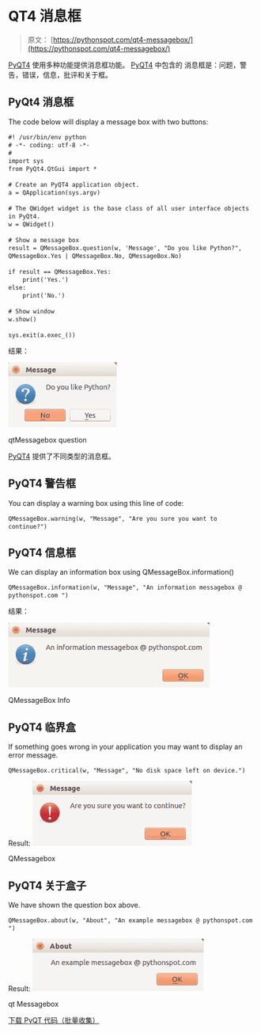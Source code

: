 # QT4 消息框

> 原文： [https://pythonspot.com/qt4-messagebox/](https://pythonspot.com/qt4-messagebox/)

[PyQT4](https://pythonspot.com/pyqt4/) 使用多种功能提供消息框功能。 [PyQT4](https://pythonspot.com/pyqt4/) 中包含的 消息框是：问题，警告，错误，信息，批评和关于框。

## PyQt4 消息框

The code below will display a message box with two buttons:

```
#! /usr/bin/env python
# -*- coding: utf-8 -*-
#
import sys
from PyQt4.QtGui import *

# Create an PyQT4 application object.
a = QApplication(sys.argv)

# The QWidget widget is the base class of all user interface objects in PyQt4.
w = QWidget()

# Show a message box
result = QMessageBox.question(w, 'Message', "Do you like Python?", QMessageBox.Yes | QMessageBox.No, QMessageBox.No)

if result == QMessageBox.Yes:
    print('Yes.')
else:
    print('No.')

# Show window
w.show()

sys.exit(a.exec_())

```

结果：

![qtMessagebox question](img/42005bdb1e24d6b5c1b14e5895521e3a.jpg)

qtMessagebox question

[PyQT4](https://pythonspot.com/pyqt4/) 提供了不同类型的消息框。

## PyQT4 警告框

You can display a warning box using this line of code:

```
QMessageBox.warning(w, "Message", "Are you sure you want to continue?")

```

## PyQT4 信息框

We can display an information box using QMessageBox.information()

```
QMessageBox.information(w, "Message", "An information messagebox @ pythonspot.com ")

```

结果：

![QMessageBox Info](img/6efbaae64acdb4e69214c7589963b5bd.jpg)

QMessageBox Info

## PyQT4 临界盒

If something goes wrong in your application you may want to display an error message.

```
QMessageBox.critical(w, "Message", "No disk space left on device.")

```

Result: ![QMessagebox ](img/af9cd039b8bc48207cfd140b3bd3dd1c.jpg)

QMessagebox

## PyQT4 关于盒子

We have shown the question box above.

```
QMessageBox.about(w, "About", "An example messagebox @ pythonspot.com ")

```

Result: ![qt Messagebox](img/843b3c0a68065ac101f04944c2bac053.jpg)

qt Messagebox

[下载 PyQT 代码（批量收集）](https://pythonspot.com/python-qt-examples/)